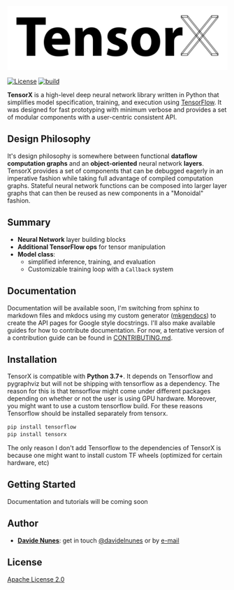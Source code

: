 ## 
![](docs/theme/assets/images/logo_full.svg)

[![License](https://img.shields.io/badge/license-Apache%202.0-blue.svg)](http://www.apache.org/licenses/LICENSE-2.0.html)
[![build](https://travis-ci.org/davidenunes/tensorx.svg?branch=master)](https://travis-ci.org/davidenunes/tensorx)
<!--[![Docs](https://readthedocs.org/projects/tensorx/badge/?version=latest)](http://tensorx.readthedocs.io/en/latest/?badge=latest)-->

**TensorX** is a high-level deep neural network library written in Python
that simplifies model specification, training, and execution using 
[TensorFlow](https://www.tensorflow.org/). It was designed for fast 
prototyping with minimum verbose and provides a set of modular 
components with a user-centric consistent API.

## Design Philosophy

It's design philosophy is somewhere between functional **dataflow 
computation graphs** and an **object-oriented** neural network **layers**. 
TensorX provides a set of components that can be debugged eagerly in an 
imperative fashion while taking full advantage of compiled computation 
graphs. Stateful neural network functions can be composed into larger 
layer graphs that can then be reused as new components in a "Monoidal" fashion.

## Summary

* **Neural Network** layer building blocks
* **Additional TensorFlow ops**  for tensor manipulation
* **Model class**:
    - simplified inference, training, and evaluation
    - Customizable training loop with a ``Callback`` system
    

<!--**Documentation** will be available at [tensorx.readthedocs.io](http://tensorx.readthedocs.io/en/latest/?badge=latest).-->
## Documentation
Documentation will be available soon, I'm switching from sphinx to markdown files and mkdocs using my custom generator ([mkgendocs](https://pypi.org/project/mkgendocs/)) to create the API pages for Google style docstrings. I'll also make available guides for how to contribute documentation. For now, a tentative version of a contribution guide can be found in [CONTRIBUTING.md](https://github.com/davidenunes/tensorx/blob/master/CONTRIBUTING.md).

## Installation
TensorX is compatible with **Python 3.7+**. It depends on Tensorflow and pygraphviz but will not be shipping with tensorflow as a dependency. The reason for this is that tensorflow might come under different packages depending on whether or not the user is using GPU hardware. Moreover, you might want to use a custom tensorflow build. For these reasons Tensorflow should be installed separately from tensorx.

``` bash
pip install tensorflow 
pip install tensorx
```
The only reason I don't add Tensorflow to the dependencies of TensorX is because one might want to install custom TF wheels (optimized for
certain hardware, etc)

## Getting Started
Documentation and tutorials will be coming soon

## Author
* **[Davide Nunes](https://github.com/davidenunes)**: get in touch [@davidelnunes](https://twitter.com/davidelnunes) or by [e-mail](mailto:davidenunes@pm.me)

## License

[Apache License 2.0](LICENSE)
